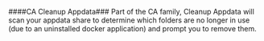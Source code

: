 ####CA Cleanup Appdata###
Part of the CA family, Cleanup Appdata will scan your appdata share to determine which folders are no longer in use (due to an uninstalled docker application) and prompt you to remove them.

